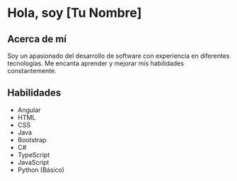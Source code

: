 # Hola, soy [Tu Nombre]

## Acerca de mí
Soy un apasionado del desarrollo de software con experiencia en diferentes tecnologías. Me encanta aprender y mejorar mis habilidades constantemente.

## Habilidades
- <i class="fab fa-angular"></i> Angular
- <i class="fab fa-html5"></i> HTML
- <i class="fab fa-css3-alt"></i> CSS
- <i class="fab fa-java"></i> Java
- <i class="fab fa-bootstrap"></i> Bootstrap
- <i class="fab fa-csharp"></i> C#
- <i class="fab fa-typescript"></i> TypeScript
- <i class="fab fa-js"></i> JavaScript
- <i class="fab fa-python"></i> Python (Básico)

